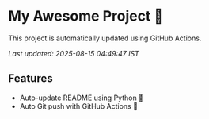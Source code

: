 # My Awesome Project 🚀

This project is automatically updated using GitHub Actions.

_Last updated: 2025-08-15 04:49:47 IST_

## Features
- Auto-update README using Python 🐍
- Auto Git push with GitHub Actions 🤖
